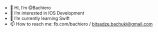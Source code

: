 - 👋 Hi, I’m @Bachiero
- 👀 I’m interested in IOS Development
- 🌱 I’m currently learning Swift
- 📫 How to reach me: fb.com/bachiero / bitsadze.bachuki@gmail.com
